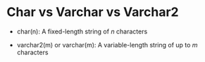 # Char vs Varchar vs Varchar2

- char(n): A fixed-length string of *n* characters

- varchar2(m) or varchar(m): A variable-length string of up to *m* characters